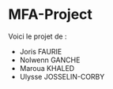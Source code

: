 # MFA-Project
Voici le projet de :
- Joris FAURIE
- Nolwenn GANCHE
- Maroua KHALED
- Ulysse JOSSELIN-CORBY
